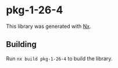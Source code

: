 # pkg-1-26-4

This library was generated with [Nx](https://nx.dev).

## Building

Run `nx build pkg-1-26-4` to build the library.
